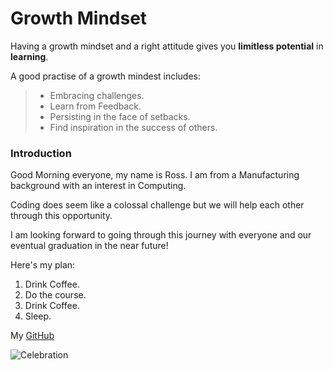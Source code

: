 # Growth Mindset

Having a growth mindset and a right attitude gives you **limitless potential** in **learning**.  

A good practise of a growth mindest includes:

>- Embracing challenges.
>- Learn from Feedback.
>- Persisting in the face of setbacks.
>- Find inspiration in the success of others.

### Introduction

Good Morning everyone, my name is Ross. I am from a Manufacturing background with an interest in Computing.  

Coding does seem like a colossal challenge but we will help each other through this opportunity.

I am looking forward to going through this journey with everyone and our eventual graduation in the near future!  

Here's my plan:  

1. Drink Coffee.
2. Do the course.
3. Drink Coffee.
4. Sleep.

My [GitHub](https://github.com/tsaku56)

![Celebration](https://i.etsystatic.com/11051185/r/il/ea26f8/1914586297/il_570xN.1914586297_shgg.jpg)
